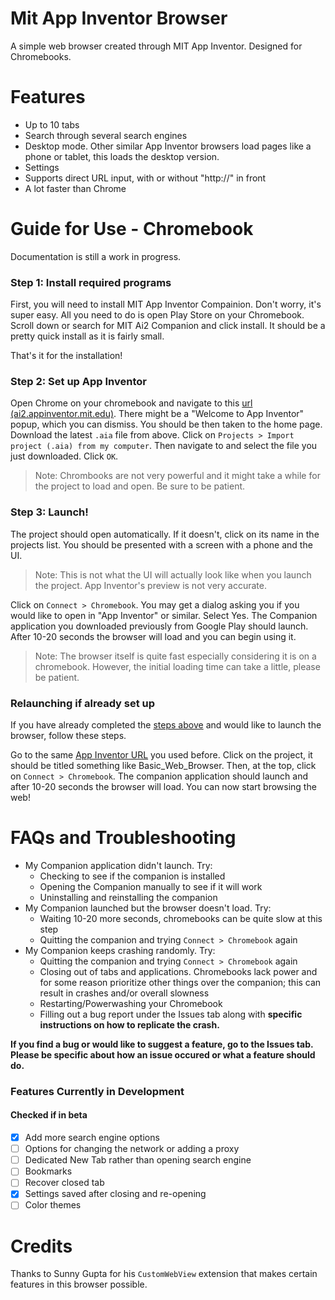 # Mit App Inventor Browser

A simple web browser created through MIT App Inventor. Designed for Chromebooks.

# Features

- Up to 10 tabs
- Search through several search engines
- Desktop mode. Other similar App Inventor browsers load pages like a phone or tablet, this loads the desktop version.
- Settings
- Supports direct URL input, with or without "http://" in front
- A lot faster than Chrome

# Guide for Use - Chromebook

Documentation is still a work in progress.

### Step 1: Install required programs

First, you will need to install MIT App Inventor Compainion. Don't worry, it's super easy. All you need to do is open Play Store on your Chromebook. Scroll down or search for MIT Ai2 Companion and click install. It should be a pretty quick install as it is fairly small.

That's it for the installation!

### Step 2: Set up App Inventor

Open Chrome on your chromebook and navigate to this [url (ai2.appinventor.mit.edu)](http://ai2.appinventor.mit.edu/). There might be a "Welcome to App Inventor" popup, which you can dismiss. You should be then taken to the home page.
Download the latest `.aia` file from above. Click on `Projects > Import project (.aia) from my computer`. Then navigate to and select the file you just downloaded. Click `OK`.
> Note: Chrombooks are not very powerful and it might take a while for the project to load and open. Be sure to be patient.

### Step 3: Launch!

The project should open automatically. If it doesn't, click on its name in the projects list. You should be presented with a screen with a phone and the UI. 
> Note: This is not what the UI will actually look like when you launch the project. App Inventor's preview is not very accurate.

Click on `Connect > Chromebook`. You may get a dialog asking you if you would like to open in "App Inventor" or similar. Select Yes. The Companion application you downloaded previously from Google Play should launch. After 10-20 seconds the browser will load and you can begin using it.
> Note: The browser itself is quite fast especially considering it is on a chromebook. However, the initial loading time can take a little, please be patient.

### Relaunching if already set up

If you have already completed the [steps above](#guide-for-use---chromebook) and would like to launch the browser, follow these steps.

Go to the same [App Inventor URL](http://ai2.appinventor.mit.edu/) you used before. Click on the project, it should be titled something like Basic_Web_Browser. Then, at the top, click on `Connect > Chromebook`. The companion application should launch and after 10-20 seconds the browser will load. You can now start browsing the web!

# FAQs and Troubleshooting

- My Companion application didn't launch. Try: 
  - Checking to see if the companion is installed
  - Opening the Companion manually to see if it will work
  - Uninstalling and reinstalling the companion
- My Companion launched but the browser doesn't load. Try:
  - Waiting 10-20 more seconds, chromebooks can be quite slow at this step
  - Quitting the companion and trying `Connect > Chromebook` again
- My Companion keeps crashing randomly. Try:
  - Quitting the companion and trying `Connect > Chromebook` again
  - Closing out of tabs and applications. Chromebooks lack power and for some reason prioritize other things over the companion; this can result in crashes and/or overall slowness
  - Restarting/Powerwashing your Chromebook
  - Filling out a bug report under the Issues tab along with **specific instructions on how to replicate the crash.**
 
 **If you find a bug or would like to suggest a feature, go to the Issues tab. Please be specific about how an issue occured or what a feature should do.**
 
 ### Features Currently in Development
 #### Checked if in beta
 
 - [X] Add more search engine options
 - [ ] Options for changing the network or adding a proxy
 - [ ] Dedicated New Tab rather than opening search engine
 - [ ] Bookmarks
 - [ ] Recover closed tab
 - [X] Settings saved after closing and re-opening
 - [ ] Color themes
 
 # Credits
 Thanks to Sunny Gupta for his `CustomWebView` extension that makes certain features in this browser possible.
